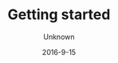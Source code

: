 ---
title: 'Getting started'
description: 'Get started with HashBrown CMS'
sections:
    -
        template: banner
        image: 50d05eee9088c589bfd5a5a3a3043c0ebcc4972b
        theme: dark
        text: "# Getting started  \n\nLet us take your through it\n"
    -
        template: richTextSection
        text: "## Dependencies\nMake sure you have [node.js](http:/nodejs.org) and [MongoDB](https://www.mongodb.com/download-center) installed."
    -
        template: richTextSection
        text: "## Download the source  \n\n### Download .zip\nYou can always pick up the latest HashBrown code [here](https://github.com/Putaitu/hashbrown-cms/archive/stable.zip).\n\n### Download with  GIT\nIf you'd rather stay up to date with GIT, just clone the 'stable' branch:  \n\n~~~\ngit clone https://github.com/Putaitu/hashbrown-cms.git -b stable --single-branch\n~~~"
    -
        template: richTextSection
        text: "## Get the node.js dependencies  \n\nAs with most node.js apps, there are couple dependencies to get before you can fire up HashBrown. Go into your installation directory and pull them from NPM:\n\n~~~\ncd ./hashbrown-cms\nnpm install\n~~~\n"
    -
        template: richTextSection
        text: "## Create your user account  \n\nThere needs to be at least one admin user:\n\n~~~\nnode hashbrown.js create-user u=username p=password admin=true\n~~~"
    -
        template: richTextSection
        text: "## Run it  \n\nRun HashBrown as superuser and visit [http://localhost](http://localhost) to see it in action.\n\n~~~\nsudo node hashbrown.js\n~~~"
    -
        template: buttons
        text: "## Done!\nHashBrown should now be up and running.  \nCheck out the guides to get started."
        buttons:
            -
                text: Guides
                href: /guides/
                target: _self
meta:
    id: efbd77b7728265a8cce1981981a3ec4f93195595
    parentId: ""
    language: en
date: '2016-9-15'
author: Unknown
permalink: /getting-started/
layout: sectionPage
---